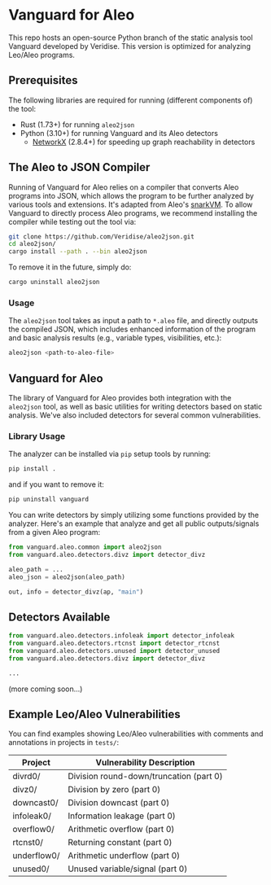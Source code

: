 # Vanguard for Aleo

This repo hosts an open-source Python branch of the static analysis tool Vanguard developed by Veridise. This version is optimized for analyzing Leo/Aleo programs.

## Prerequisites

The following libraries are required for running (different components of) the tool:

- Rust (1.73+) for running `aleo2json`
- Python (3.10+) for running Vanguard and its Aleo detectors
  - [NetworkX](https://networkx.org/documentation/stable/install.html) (2.8.4+) for speeding up graph reachability in detectors

## The Aleo to JSON Compiler

Running of Vanguard for Aleo relies on a compiler that converts Aleo programs into JSON, which allows the program to be further analyzed by various tools and extensions. It's adapted from Aleo's [snarkVM](https://github.com/AleoHQ/snarkVM/). To allow Vanguard to directly process Aleo programs, we recommend installing the compiler while testing out the tool via:

```bash
git clone https://github.com/Veridise/aleo2json.git
cd aleo2json/
cargo install --path . --bin aleo2json
```

To remove it in the future, simply do:

```bash
cargo uninstall aleo2json
```

### Usage

The `aleo2json` tool takes as input a path to `*.aleo` file, and directly outputs the compiled JSON, which includes enhanced information of the program and basic analysis results (e.g., variable types, visibilities, etc.):

```bash
aleo2json <path-to-aleo-file>
```

## Vanguard for Aleo

The library of Vanguard for Aleo provides both integration with the `aleo2json` tool, as well as basic utilities for writing detectors based on static analysis. We've also included detectors for several common vulnerabilities.

### Library Usage

The analyzer can be installed via `pip` setup tools by running:

```bash
pip install .
```

and if you want to remove it:

```bash
pip uninstall vanguard
```

You can write detectors by simply utilizing some functions provided by the analyzer. Here's an example that analyze and get all public outputs/signals from a given Aleo program:

```python
from vanguard.aleo.common import aleo2json
from vanguard.aleo.detectors.divz import detector_divz

aleo_path = ...
aleo_json = aleo2json(aleo_path)

out, info = detector_divz(ap, "main")
```

## Detectors Available

```python
from vanguard.aleo.detectors.infoleak import detector_infoleak
from vanguard.aleo.detectors.rtcnst import detector_rtcnst
from vanguard.aleo.detectors.unused import detector_unused
from vanguard.aleo.detectors.divz import detector_divz

...
```

(more coming soon...)

## Example Leo/Aleo Vulnerabilities

You can find examples showing Leo/Aleo vulnerabilities with comments and annotations in projects in `tests/`:

| Project     | Vulnerability Description               |
| ----------- | --------------------------------------- |
| divrd0/     | Division round-down/truncation (part 0) |
| divz0/      | Division by zero (part 0)               |
| downcast0/  | Division downcast (part 0)              |
| infoleak0/  | Information leakage (part 0)            |
| overflow0/  | Arithmetic overflow (part 0)            |
| rtcnst0/    | Returning constant (part 0)             |
| underflow0/ | Arithmetic underflow (part 0)           |
| unused0/    | Unused variable/signal (part 0)         |


